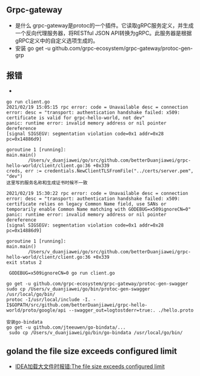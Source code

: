 ## Grpc-gateway
* 是什么
    grpc-gateway是protoc的一个插件。它读取gRPC服务定义，并生成一个反向代理服务器，将RESTful JSON API转换为gRPC。此服务器是根据gRPC定义中的自定义选项生成的。
* 安装
    go get -u github.com/grpc-ecosystem/grpc-gateway/protoc-gen-grp
    
## 报错
* 
```
go run client.go
2021/02/19 15:05:15 rpc error: code = Unavailable desc = connection error: desc = "transport: authentication handshake failed: x509: certificate is valid for grpc-hello-world, not dev"
panic: runtime error: invalid memory address or nil pointer dereference
[signal SIGSEGV: segmentation violation code=0x1 addr=0x28 pc=0x14886d9]

goroutine 1 [running]:
main.main()
        /Users/v_duanjiawei/go/src/github.com/betterDuanjiawei/grpc-hello-world/client/client.go:36 +0x339
creds, err := credentials.NewClientTLSFromFile("../certs/server.pem", "dev")
这里写的服务名称和生成证书时候不一致

2021/02/19 15:30:22 rpc error: code = Unavailable desc = connection error: desc = "transport: authentication handshake failed: x509: certificate relies on legacy Common Name field, use SANs or temporarily enable Common Name matching with GODEBUG=x509ignoreCN=0"
panic: runtime error: invalid memory address or nil pointer dereference
[signal SIGSEGV: segmentation violation code=0x1 addr=0x28 pc=0x14886d9]

goroutine 1 [running]:
main.main()
        /Users/v_duanjiawei/go/src/github.com/betterDuanjiawei/grpc-hello-world/client/client.go:36 +0x339
exit status 2

 GODEBUG=x509ignoreCN=0 go run client.go
```

```
go get -u github.com/grpc-ecosystem/grpc-gateway/protoc-gen-swagger
sudo cp /Users/v_duanjiawei/go/bin/protoc-gen-swagger /usr/local/go/bin/
protoc -I/usr/local/include -I. -I$GOPATH/src/github.com/betterDuanjiawei/grpc-hello-world/proto/google/api --swagger_out=logtostderr=true:. ./hello.proto

安装go-bindata
go get -u github.com/jteeuwen/go-bindata/...
 sudo cp /Users/v_duanjiawei/go/bin/go-bindata /usr/local/go/bin/
```

## goland the file size exceeds configured limit
* [IDEA加载大文件时报错:The file size exceeds configured limit](https://blog.csdn.net/qq_34321590/article/details/106131393)